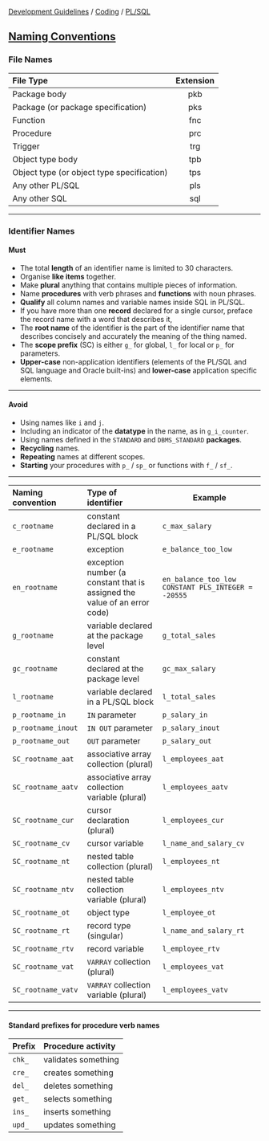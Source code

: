 [Development Guidelines](../../../README.md) / [Coding](../../../README.md#coding) / [PL/SQL](../../../README.md#coding_pl_sql)

## [Naming Conventions](../../../README.md#coding_pl_sql_naming_conventions)

### File Names

File Type | Extension
:--------- | :---------:
Package body | pkb
Package (or package specification) | pks
Function | fnc
Procedure | prc
Trigger | trg
Object type body | tpb
Object type (or object type specification) | tps
Any other PL/SQL | pls
Any other SQL | sql

----

### Identifier Names

#### Must

- The total **length** of an identifier name is limited to 30 characters.
- Organise **like items** together.
- Make **plural** anything that contains multiple pieces of information. 
- Name **procedures** with verb phrases and **functions** with noun phrases.
- **Qualify** all column names and variable names inside SQL in PL/SQL.
- If you have more than one **record** declared for a single cursor, preface the record name with a word that describes it,
- The **root name** of the identifier is the part of the identifier name that describes concisely and accurately the meaning of the thing named.
- The **scope prefix** (SC) is either `g_` for global, `l_` for local or `p_` for parameters.
- **Upper-case** non-application identifiers (elements of the PL/SQL and SQL language and Oracle built-ins) and **lower-case** application specific elements.

----

#### Avoid

- Using names like `i` and `j`.
- Including an indicator of the **datatype** in the name, as in `g_i_counter`.
- Using names defined in the `STANDARD` and `DBMS_STANDARD` **packages**.
- **Recycling** names.
- **Repeating** names at different scopes.
- **Starting** your procedures with `p_` / `sp_` or functions with `f_` / `sf_`.
 
---- 

Naming convention | Type of identifier | Example 
:---------------- | :----------------- | -------          
`c_rootname`       | constant declared in a PL/SQL block | `c_max_salary` 
`e_rootname`       | exception | `e_balance_too_low` 
`en_rootname`      | exception number (a constant that is assigned the value of an error code)                              | `en_balance_too_low CONSTANT PLS_INTEGER = -20555` 
`g_rootname`       | variable declared at the package level | `g_total_sales` 
`gc_rootname`      | constant declared at the package level | `gc_max_salary` 
`l_rootname`       | variable declared in a PL/SQL block | `l_total_sales` 
`p_rootname_in`    | `IN` parameter | `p_salary_in` 
`p_rootname_inout` | `IN OUT` parameter | `p_salary_inout` 
`p_rootname_out`   | `OUT` parameter | `p_salary_out` 
`SC_rootname_aat`  | associative array collection (plural) | `l_employees_aat` 
`SC_rootname_aatv` | associative array collection variable (plural) | `l_employees_aatv` 
`SC_rootname_cur`  | cursor declaration (plural) | `l_employees_cur` 
`SC_rootname_cv`   | cursor variable | `l_name_and_salary_cv` 
`SC_rootname_nt`   | nested table collection (plural) | `l_employees_nt` 
`SC_rootname_ntv`  | nested table collection variable (plural) | `l_employees_ntv` 
`SC_rootname_ot`   | object type | `l_employee_ot` 
`SC_rootname_rt`   | record type (singular) | `l_name_and_salary_rt` 
`SC_rootname_rtv`  | record variable | `l_employee_rtv` 
`SC_rootname_vat`  | `VARRAY` collection (plural) | `l_employees_vat`
`SC_rootname_vatv` | `VARRAY` collection variable (plural) | `l_employees_vatv`

----

#### Standard prefixes for procedure verb names

Prefix | Procedure activity 
:----- | :-----------------
`chk_` | validates something
`cre_` | creates something
`del_` | deletes something
`get_` | selects something
`ins_` | inserts something
`upd_` | updates something
